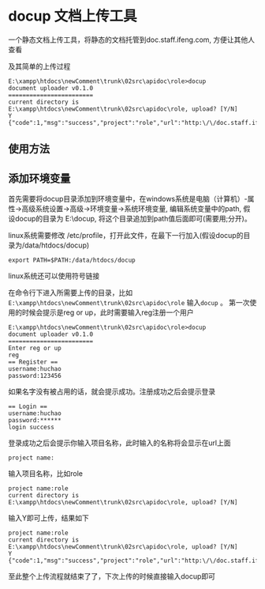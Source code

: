 docup 文档上传工具
==================

一个静态文档上传工具，将静态的文档托管到doc.staff.ifeng.com, 方便让其他人查看

及其简单的上传过程

    E:\xampp\htdocs\newComment\trunk\02src\apidoc\role>docup
    document uploader v0.1.0
    ========================
    current directory is E:\xampp\htdocs\newComment\trunk\02src\apidoc\role, upload? [Y/N]
    Y
    {"code":1,"msg":"success","project":"role","url":"http:\/\/doc.staff.ifeng.com\/huchao\/role"}


## 使用方法 ##

## 添加环境变量 ##

首先需要将docup目录添加到环境变量中，在windows系统是电脑（计算机）-属性->高级系统设置->高级->环境变量->系统环境变量, 编辑系统变量中的path, 假设docup的目录为 E:\docup, 将这个目录追加到path值后面即可(需要用;分开)。

linux系统需要修改 /etc/profile，打开此文件，在最下一行加入(假设docup的目录为/data/htdocs/docup)

    export PATH=$PATH:/data/htdocs/docup

linux系统还可以使用符号链接

在命令行下进入所需要上传的目录，比如 `E:\xampp\htdocs\newComment\trunk\02src\apidoc\role` 输入`docup` 。
第一次使用的时候会提示是reg or up，此时需要输入reg注册一个用户

    E:\xampp\htdocs\newComment\trunk\02src\apidoc\role>docup
    document uploader v0.1.0
    ========================
    Enter reg or up
    reg
    == Register ==
    username:huchao
    password:123456

如果名字没有被占用的话，就会提示成功。注册成功之后会提示登录

    == Login ==
    username:huchao
    password:******
    login success

登录成功之后会提示你输入项目名称，此时输入的名称将会显示在url上面

    project name:

输入项目名称，比如role

    project name:role
    current directory is E:\xampp\htdocs\newComment\trunk\02src\apidoc\role, upload? [Y/N]

输入Y即可上传，结果如下

    project name:role
    current directory is E:\xampp\htdocs\newComment\trunk\02src\apidoc\role, upload? [Y/N]
    Y
    {"code":1,"msg":"success","project":"role","url":"http:\/\/doc.staff.ifeng.com\/huchao\/role"}

至此整个上传流程就结束了了，下次上传的时候直接输入docup即可